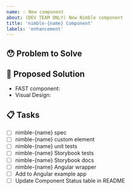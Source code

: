 ```yaml
---
name: 💡 New component
about: (DEV TEAM ONLY) New Nimble component
title: 'nimble-{name} Component'
labels: 'enhancement'
---
```


## 😯 Problem to Solve

<!-- List any clients/contacts that specifically need this component, or note that the component just adds general utility. -->

## 💁 Proposed Solution

- FAST component: <!-- e.g. https://explore.fast.design/components/fast-button -->
- Visual Design: <!-- e.g. https://xd.adobe.com/view/33ffad4a-eb2c-4241-b8c5-ebfff1faf6f6-66ac/screen/3698340b-8162-4e5d-bf7a-20194612b3a7) -->

<!-- List any requirements/features beyond what is provided by the FAST component. -->

## 📋 Tasks

<!-- Refer to [CONTR
IBUTING](https://github.com/ni/nimble/blob/main/packages/nimble-components/CONTRIBUTING.md) for details -->

- [ ] nimble-{name} spec
- [ ] nimble-{name} custom element
- [ ] nimble-{name} unit tests
- [ ] nimble-{name} Storybook tests
- [ ] nimble-{name} Storybook docs
- [ ] nimble-{name} Angular wrapper
- [ ] Add to Angular example app
- [ ] Update Component Status table in README
